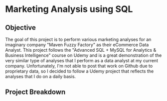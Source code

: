 # Marketing Analysis using SQL

## Objective

The goal of this project is to perform various marketing analyses for an imaginary company "Maven Fuzzy Factory" as their eCommerce Data Analyst. 
This project follows the "Advanced SQL + MySQL for Analytics & Business Intelligence" course on Udemy and is a great demonstration of the very similar type of analyses that I perform as a data analyst at my current company. 
Unfortunately, I'm not able to post that work on Github due to proprietary data, so I decided to follow a Udemy project that reflects the analyses that I do on a daily basis. 

## Project Breakdown
